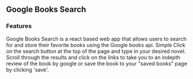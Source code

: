## Google Books Search

### Features

Google Books Search is a react based web app that allows users to search for and store their favorite books using the Google books api.
Simple Click on the search button at the top of the page and type in your desired novel. Scroll through the results and click on the links to take you to an indepth review of the book by google or save the book to your "saved books" page by clicking 'save'.
